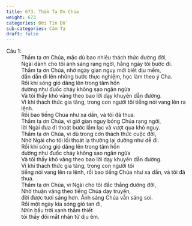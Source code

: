 ```yaml
---
title: 673. Thầm Tạ Ơn Chúa
weight: 673
categories: Đời Tín Đồ
sub-categories: Cảm Tạ
draft: false
---
```

<dl><dt>Câu 1:</dt><dd data-verse="1">Thầm tạ ơn Chúa, mặc dù bao nhiêu thách thức đường đời, <br/>Ngài dành cho tôi ánh sáng rạng ngời, hằng ngày tôi bước đi. <br/>Thầm tạ ơn Chúa, nhờ ngày gian nguy mới biết dịu mềm, <br/>dần dần đi lên những bước thực nghiệm, học làm theo ý Cha. <br/>Rồi khi sóng gió dâng lên trong tâm hồn <br/>dường như đuốc cháy không sao ngăn ngừa <br/>Và tôi thấy khó vâng theo bao lời dạy khuyên dẫn đường. <br/>Vì khi thách thức gia tăng, trong con người tôi tiếng nói vang lên ra lệnh. <br/>Rồi bao tiếng Chúa như xa dần, và tôi đã thua. <br/>Thầm tạ ơn Chúa, vì giờ gian nguy bóng Chúa rạng ngời, <br/>lời Ngài đưa đi thoát bước lầm lạc và vượt qua khó nguy. <br/>Thầm tạ ơn Chúa, vì dù trong cơn thách thức cuộc đời, <br/>Nhờ Ngài cho tôi lối thoát lạ thường lại dường như dễ đi. <br/>Rồi khi sóng gió dâng lên trong tâm hồn <br/>dường như đuốc cháy không sao ngăn ngừa <br/>Và tôi thấy khó vâng theo bao lời dạy khuyên dẫn đường. <br/>Vì khi thách thức gia tăng, trong con người tôi <br/>tiếng nói vang lên ra lệnh, rồi bao tiếng Chúa như xa dần, và tôi đã thua. <br/>Thầm tạ ơn Chúa, vì Ngài cho tôi đắc thắng đường đời, <br/>Nhờ thuận vâng theo tiếng Chúa dạy truyền, <br/>đời được tươi sáng hơn. Ánh sáng Chúa vẫn sáng soi. <br/>Rồi một ngày kia sóng gió tan đi, <br/>Nhìn bầu trời xanh thắm thiết <br/>tôi thấy đôi mắt nhân từ dịu êm. </dd></dl>